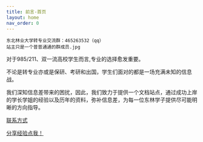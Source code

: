 ```yaml
---
title: 前言-首页
layout: home
nav_order: 0
---
```

```
东北林业大学转专业交流群：465263532（qq）
站主只是一个普普通通的群成员.jpg
```
对于985/211、双一流高校学生而言,专业的选择愈发重要。

不论是转专业亦或是保研、考研和出国，学生们面对的都是一场充满未知的信息战。

我们深知信息差带来的困扰，因此，我们致力于提供一个文档站点，通过成功上岸的学长学姐的经验以及历年的资料，弥补信息差，为每一位东林学子提供尽可能明晰的方向指导。

[联系方式](/contact.html)  

[分享经验点我！](/contribute.html) 